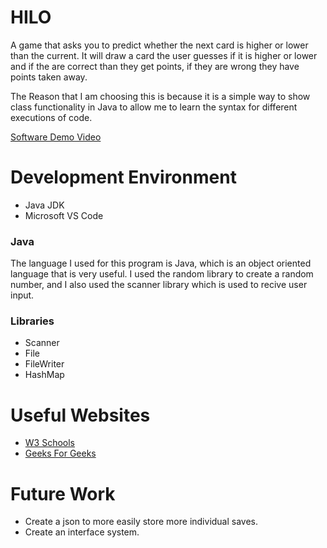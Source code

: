 # HILO
A game that asks you to predict whether the next card is higher or lower than the current. It will 
draw a card the user guesses if it is higher or lower and if the are correct than they get
points, if they are wrong they have points taken away.

The Reason that I am choosing this is because it is a simple way to show class functionality in 
Java to allow me to learn the syntax for different executions of code.


[Software Demo Video](https://youtu.be/afAFNrlliGY)

# Development Environment

* Java JDK
* Microsoft VS Code

### Java
The language I used for this program is Java, which is an object oriented language
that is very useful. I used the random library to create a random number, and I also
used the scanner library which is used to recive user input.

### Libraries
* Scanner
* File
* FileWriter
* HashMap

# Useful Websites

* [W3 Schools](https://www.w3schools.com/java/default.asp)
* [Geeks For Geeks](https://www.geeksforgeeks.org/java/?ref=shm)

# Future Work

* Create a json to more easily store more individual saves.
* Create an interface system.


